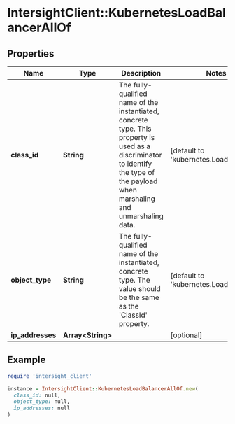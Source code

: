 # IntersightClient::KubernetesLoadBalancerAllOf

## Properties

| Name | Type | Description | Notes |
| ---- | ---- | ----------- | ----- |
| **class_id** | **String** | The fully-qualified name of the instantiated, concrete type. This property is used as a discriminator to identify the type of the payload when marshaling and unmarshaling data. | [default to &#39;kubernetes.LoadBalancer&#39;] |
| **object_type** | **String** | The fully-qualified name of the instantiated, concrete type. The value should be the same as the &#39;ClassId&#39; property. | [default to &#39;kubernetes.LoadBalancer&#39;] |
| **ip_addresses** | **Array&lt;String&gt;** |  | [optional] |

## Example

```ruby
require 'intersight_client'

instance = IntersightClient::KubernetesLoadBalancerAllOf.new(
  class_id: null,
  object_type: null,
  ip_addresses: null
)
```

